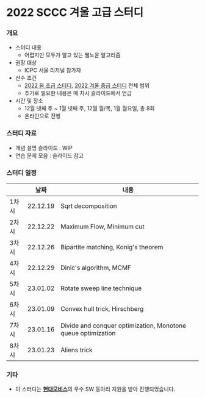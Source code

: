 # 2022 SCCC 겨울 고급 스터디

### 개요

* 스터디 내용
  * 어렵지만 모두가 알고 있는 웰노운 알고리즘
* 권장 대상
  * ICPC 서울 리저널 참가자
* 선수 조건
  * [2022 봄 초급 스터디](../2022-spring-basic), [2022 겨울 중급 스터디](../2022-winter-intermediate) 전체 범위
  * 추가로 필요한 내용은 매 차시 슬라이드에서 언급
* 시간 및 장소
  * 12월 넷째 주 ~ 1월 넷째 주, 12월 월/목, 1월 월요일, 총 8회
  * 온라인으로 진행

### 스터디 자료

* 개념 설명 슬라이드 : WIP
* 연습 문제 모음 : 슬라이드 참고

### 스터디 일정

|       | 날짜     | 내용                                                         |
| ----- | -------- | ------------------------------------------------------------ |
| 1차시 | 22.12.19 | Sqrt decomposition                                           |
| 2차시 | 22.12.22 | Maximum Flow, Minimum cut                                    |
| 3차시 | 22.12.26 | Bipartite matching, Konig's theorem                          |
| 4차시 | 22.12.29 | Dinic's algorithm, MCMF                                      |
| 5차시 | 23.01.02 | Rotate sweep line technique                                  |
| 6차시 | 23.01.09 | Convex hull trick, Hirschberg                                |
| 7차시 | 23.01.16 | Divide and conquer optimization, Monotone queue optimization |
| 8차시 | 23.01.23 | Aliens trick                                                 |

### 기타

* 이 스터디는 [**현대모비스**](https://www.mobis.co.kr/kr/index.do)의 우수 SW 동아리 지원을 받아 진행되었습니다.

